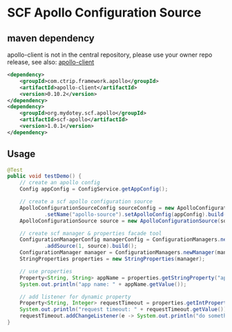 # SCF Apollo Configuration Source

## maven dependency

apollo-client is not in the central repository, please use your owner repo release, see also: [apollo-client](https://github.com/ctripcorp/apollo/wiki/Java%E5%AE%A2%E6%88%B7%E7%AB%AF%E4%BD%BF%E7%94%A8%E6%8C%87%E5%8D%97#%E4%BA%8Cmaven-dependency)

```xml
<dependency>
    <groupId>com.ctrip.framework.apollo</groupId>
    <artifactId>apollo-client</artifactId>
    <version>0.10.2</version>
</dependency>
<dependency>
    <groupId>org.mydotey.scf.apollo</groupId>
    <artifactId>scf-apollo</artifactId>
    <version>1.0.1</version>
</dependency>
```

## Usage

```java
@Test
public void testDemo() {
    // create an apollo config
    Config appConfig = ConfigService.getAppConfig();

    // create a scf apollo configuration source
    ApolloConfigurationSourceConfig sourceConfig = new ApolloConfigurationSourceConfig.Builder()
            .setName("apollo-source").setApolloConfig(appConfig).build();
    ApolloConfigurationSource source = new ApolloConfigurationSource(sourceConfig);

    // create scf manager & properties facade tool
    ConfigurationManagerConfig managerConfig = ConfigurationManagers.newConfigBuilder().setName("my-app")
            .addSource(1, source).build();
    ConfigurationManager manager = ConfigurationManagers.newManager(managerConfig);
    StringProperties properties = new StringProperties(manager);

    // use properties
    Property<String, String> appName = properties.getStringProperty("app.name", "unknown");
    System.out.println("app name: " + appName.getValue());

    // add listener for dynamic property
    Property<String, Integer> requestTimeout = properties.getIntProperty("request.timeout", 1000);
    System.out.println("request timeout: " + requestTimeout.getValue());
    requestTimeout.addChangeListener(e -> System.out.println("do something"));
}
```
